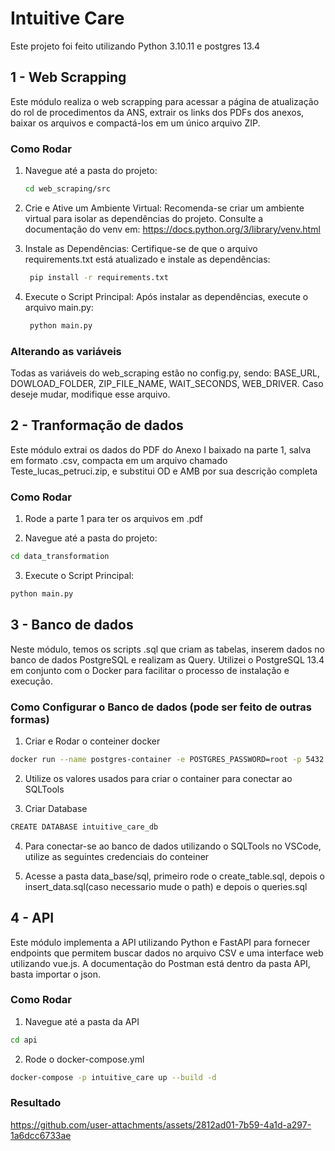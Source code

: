 # Intuitive Care

 Este projeto foi feito utilizando Python 3.10.11 e postgres 13.4

## 1 - Web Scrapping

Este módulo realiza o web scrapping para acessar a página de atualização do rol de procedimentos da ANS, extrair os links dos PDFs dos anexos, baixar os arquivos e compactá-los em um único arquivo ZIP.

### Como Rodar

1. Navegue até a pasta do projeto:
   ```bash
   cd web_scraping/src
    ```

2. Crie e Ative um Ambiente Virtual:
   Recomenda-se criar um ambiente virtual para isolar as dependências do projeto. Consulte a documentação do venv em:
   https://docs.python.org/3/library/venv.html

3. Instale as Dependências:
   Certifique-se de que o arquivo requirements.txt está atualizado e instale as dependências:
   ```bash
    pip install -r requirements.txt
    ```
4. Execute o Script Principal:
   Após instalar as dependências, execute o arquivo main.py:
   ```bash
    python main.py
    ```
### Alterando as variáveis

Todas as variáveis do web_scraping estão no config.py, sendo: BASE_URL, DOWLOAD_FOLDER, ZIP_FILE_NAME, WAIT_SECONDS, WEB_DRIVER. Caso deseje mudar, modifique esse arquivo.

## 2 - Tranformação de dados
Este módulo extrai os dados do PDF do Anexo I baixado na parte 1, salva em formato .csv, compacta em um arquivo chamado Teste_lucas_petruci.zip, e substitui OD e AMB por sua descrição completa


### Como Rodar
   1. Rode a parte 1 para ter os arquivos em .pdf
      
   2. Navegue até a pasta do projeto:
   ```bash
   cd data_transformation
   ```
   3. Execute o Script Principal:
   ```bash
   python main.py
   ```

## 3 - Banco de dados
Neste módulo, temos os scripts .sql que criam as tabelas, inserem dados no banco de dados PostgreSQL e realizam as Query. Utilizei o PostgreSQL 13.4 em conjunto com o Docker para facilitar o processo de instalação e execução.

### Como Configurar o Banco de dados (pode ser feito de outras formas)
  1. Criar e Rodar o conteiner docker
  
   ```bash
   docker run --name postgres-container -e POSTGRES_PASSWORD=root -p 5432:5432 -d postgres:13.4
   ```
  2. Utilize os valores usados para criar o container para conectar ao SQLTools
    
  3. Criar Database
  ```bash
  CREATE DATABASE intuitive_care_db
  ```
 4. Para conectar-se ao banco de dados utilizando o SQLTools no VSCode, utilize as seguintes credenciais do conteiner
    
 5. Acesse a pasta data_base/sql, primeiro rode o create_table.sql, depois o insert_data.sql(caso necessario mude o path) e depois o queries.sql


## 4 - API
Este módulo implementa a API utilizando Python e FastAPI para fornecer endpoints que permitem buscar dados no arquivo CSV e uma interface web utilizando vue.js. A documentação do Postman está dentro da pasta API, basta importar o json.

### Como Rodar
  1. Navegue até a pasta da API
   ```bash
   cd api
   ```
 2. Rode o docker-compose.yml
   ```bash
 docker-compose -p intuitive_care up --build -d
   ```
### Resultado

https://github.com/user-attachments/assets/2812ad01-7b59-4a1d-a297-1a6dcc6733ae


